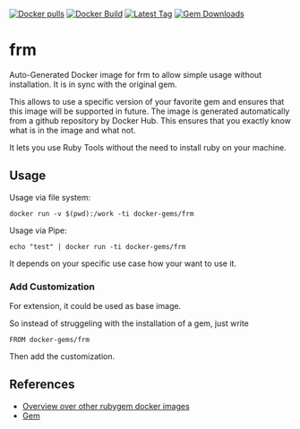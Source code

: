 [![Docker pulls](https://img.shields.io/docker/pulls/rubygem/frm.svg)](https://hub.docker.com/r/rubygem/frm/)
[![Docker Build](https://img.shields.io/docker/automated/rubygem/frm.svg)](https://hub.docker.com/r/rubygem/frm/)
[![Latest Tag](https://img.shields.io/github/tag/docker-rubygem/frm.svg)](https://hub.docker.com/r/rubygem/frm/)
[![Gem Downloads](https://img.shields.io/gem/dt/frm.svg)](https://rubygems.org/gems/frm/)
# frm

Auto-Generated Docker image for frm to allow simple usage without installation.
It is in sync with the original gem.

This allows to use a specific version of your favorite gem and ensures that this image will be supported in future.
The image is generated automatically from a github repository by Docker Hub.
This ensures that you exactly know what is in the image and what not.

It lets you use Ruby Tools without the need to install ruby on your machine.

## Usage

Usage via file system:

`docker run -v $(pwd):/work -ti docker-gems/frm`

Usage via Pipe:

`echo "test" | docker run -ti docker-gems/frm`

It depends on your specific use case how your want to use it.

### Add Customization

For extension, it could be used as base image.

So instead of struggeling with the installation of a gem, just write

`FROM docker-gems/frm`

Then add the customization.

## References

 - [Overview over other rubygem docker images](https://github.com/thinkbot/docker-rubygem)
 - [Gem](https://rubygems.org/gems/frm/)
